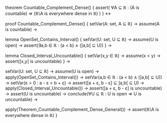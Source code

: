 theorem Countable_Complement_Dense() {
  assert(
    ∀A ⊆ ℝ : (A is countable) ⇒ (ℝ\A is everywhere dense in ℝ)
  )
} ↔

proof Countable_Complement_Dense() {
  setVar(A: set, A ⊆ ℝ) →
  assume(A is countable) →
  
  lemma OpenSet_Contains_Interval() {
    setVar(U: set, U ⊆ ℝ) →
    assume(U is open) →
    assert(∃a,b ∈ ℝ : (a < b) ∧ (]a,b[ ⊆ U))
  } →
  
  lemma Closed_Interval_Uncountable() {
    setVar(x,y ∈ ℝ) →
    assume(x < y) →
    assert([x,y] is uncountable)
  } →
  
  setVar(U: set, U ⊆ ℝ) →
  assume(U is open) →
  apply(OpenSet_Contains_Interval()) →
  setVar(a,b ∈ ℝ : (a < b) ∧ (]a,b[ ⊆ U)) →
  setVar(ε > 0 : a - ε < b + ε) →
  assert([a + ε, b - ε] ⊆ ]a,b[ ⊆ U) →
  apply(Closed_Interval_Uncountable()) →
  assert([a + ε, b - ε] is uncountable) →
  assert(U is uncountable) →
  conclude(∀U ⊆ ℝ : U is open ⇒ U is uncountable) →
  
  apply(Theorem_Countable_Complement_Dense_General()) →
  assert(ℝ\A is everywhere dense in ℝ)
}